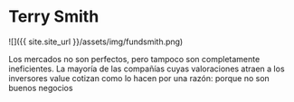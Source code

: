 # Terry Smith

![]({{ site.site_url }}/assets/img/fundsmith.png)



Los mercados no son perfectos, pero tampoco son completamente ineficientes. La mayoría de las compañías cuyas valoraciones atraen a los inversores value cotizan como lo hacen por una razón: porque no son buenos negocios

